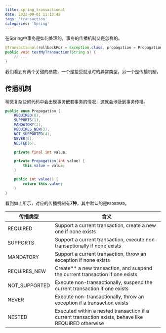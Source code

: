 ```yaml
---
title: spring_transactional
date: 2022-09-01 11:13:45
tags: 'transaction'
categories: 'Spring'
---
```


在Spring中事务是如何处理的，事务的传播机制又是怎样的。

<!-- more -->

```java
@Transactional(rollbackFor = Exception.class, propagation = Propagation.REQUIRED)
public void testMyTransaction(String s) {
    // ...
}
```

我们看到有两个关键的参数，一个是接受就滚时的异常类型，另一个是传播机制。

## 传播机制

稍微复杂些的代码中会出现事务嵌套事务的情况，这就会涉及到事务传播。

```java
public enum Propagation {
    REQUIRED(0),
    SUPPORTS(1),
    MANDATORY(2),
    REQUIRES_NEW(3),
    NOT_SUPPORTED(4),
    NEVER(5),
    NESTED(6);

    private final int value;

    private Propagation(int value) {
        this.value = value;
    }

    public int value() {
        return this.value;
    }
}
```

看到如上所示，对应的传播机制有**7种**，其中默认的是`REQUIRED`。




| 传播类型          | 含义                                                                                                   |
| ------------- | ---------------------------------------------------------------------------------------------------- |
| REQUIRED      | Support a current transaction, create a new one if none exists                                       |
| SUPPORTS      | Support a current transaction, execute non-transactionally if none exists                            |
| MANDATORY     | Support a current transaction, throw an exception if none exists                                     |
| REQUIRES_NEW  | Create** a new transaction, and suspend the current transaction if one exists                        |
| NOT_SUPPORTED | Execute non-transactionally, suspend the current transaction if one exists                           |
| NEVER         | Execute non-transactionally, throw an exception if a transaction exists                              |
| NESTED        | Executed within a nested transaction if a current transaction exists, behave like REQUIRED otherwise |








